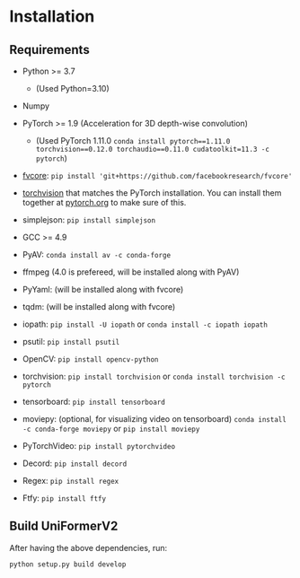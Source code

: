 # Installation

## Requirements
- Python >= 3.7
  - (Used Python=3.10)
- Numpy
- PyTorch >= 1.9 (Acceleration for 3D depth-wise convolution)

    - (Used PyTorch 1.11.0 `conda install pytorch==1.11.0 torchvision==0.12.0 torchaudio==0.11.0 cudatoolkit=11.3 -c pytorch`)
- [fvcore](https://github.com/facebookresearch/fvcore/): `pip install 'git+https://github.com/facebookresearch/fvcore'`
- [torchvision](https://github.com/pytorch/vision/) that matches the PyTorch installation.
  You can install them together at [pytorch.org](https://pytorch.org) to make sure of this.
- simplejson: `pip install simplejson`
- GCC >= 4.9
- PyAV: `conda install av -c conda-forge`
- ffmpeg (4.0 is prefereed, will be installed along with PyAV)
- PyYaml: (will be installed along with fvcore)
- tqdm: (will be installed along with fvcore)
- iopath: `pip install -U iopath` or `conda install -c iopath iopath`
- psutil: `pip install psutil`
- OpenCV: `pip install opencv-python`
- torchvision: `pip install torchvision` or `conda install torchvision -c pytorch`
- tensorboard: `pip install tensorboard`
- moviepy: (optional, for visualizing video on tensorboard) `conda install -c conda-forge moviepy` or `pip install moviepy`
- PyTorchVideo: `pip install pytorchvideo`
- Decord: `pip install decord`
- Regex: `pip install regex`
- Ftfy: `pip install ftfy`

## Build UniFormerV2

After having the above dependencies, run:
```
python setup.py build develop
```

